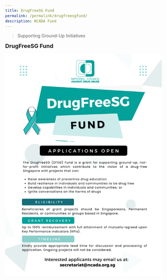 ```yaml
---
title: DrugFreeSG Fund
permalink: /permalink/drugfreesgfund/
description: NCADA Fund
---
```

> Supporting Ground-Up Initiatives

<font size="4">**DrugFreeSG Fund**</font>

<big>![](/images/DFSG%20E-Poster%20(2022).png)</big>

